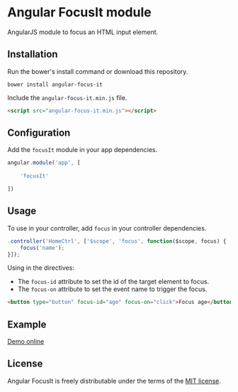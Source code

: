 # Angular FocusIt module

AngularJS module to focus an HTML input element.


## Installation

Run the bower's install command or download this repository.

```
bower install angular-focus-it
```


Include the `angular-focus-it.min.js` file.

```html
<script src="angular-focus-it.min.js"></script>
```


## Configuration

Add the `focusIt` module in your app dependencies.

```javascript
angular.module('app', [
	
	'focusIt'

])
```

## Usage

To use in your controller, add `focus` in your controller dependencies.

```javascript
.controller('HomeCtrl', ['$scope', 'focus', function($scope, focus) {
	focus('name');
}]);
```


Using in the directives:


* The `focus-id` attribute to set the id of the target element to focus.
* The `focus-on` attribute to set the event name to trigger the focus.

```html
<button type="button" focus-id="age" focus-on="click">Focus age</button>
```


## Example

[Demo online](example/index.html)


## License

Angular FocusIt is freely distributable under the terms of the [MIT license](LICENSE).